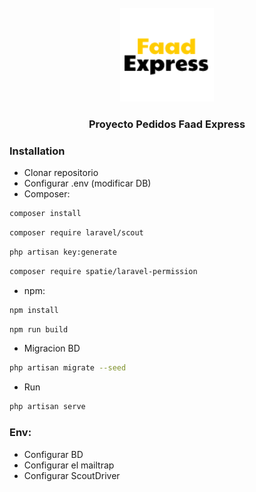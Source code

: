 <br />
<div align="center">
  <a href="https://github.com/Igris123/ProyectoLaravelPedidos">
    <img src="public/img/AdminLTELogo.png" alt="Logo" width="150" height"150">
  </a>
</div>


<h3 align="center">Proyecto Pedidos Faad Express</h3>


### Installation
* Clonar repositorio
* Configurar .env (modificar DB)
* Composer:  
```sh
composer install
```
```sh
composer require laravel/scout
```
```sh
php artisan key:generate
```
```sh
composer require spatie/laravel-permission
```

* npm:  
```sh
npm install
```
```sh
npm run build
```

* Migracion BD  
```sh
php artisan migrate --seed
```

* Run  
```sh
php artisan serve
```

### Env:
* Configurar BD
* Configurar el mailtrap
* Configurar ScoutDriver




